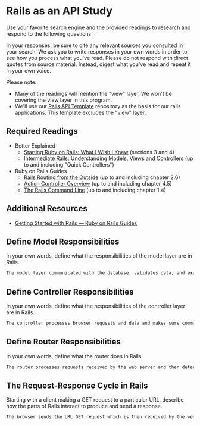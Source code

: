 # Rails as an API Study

Use your favorite search engine and the provided readings to research and
respond to the following questions.

In your responses, be sure to cite any relevant sources you consulted in your
search. We ask you to write responses in your own words in order to see how you
process what you've read. Please do not respond with direct quotes from source
material. Instead, digest what you've read and repeat it in your own voice.

Please note:

-   Many of the readings will mention the "view" layer. We won't be covering the
    view layer in this program.
-   We'll use our [Rails API Template](https://github.com/ga-wdi-boston/rails-api-template)
    repository as the basis for our rails applications.
    This template excludes the "view" layer.

## Required Readings

-   Better Explained
    -   [Starting Ruby on Rails: What I Wish I Knew](http://betterexplained.com/articles/starting-ruby-on-rails-what-i-wish-i-knew/)
        (sections 3 and 4)
    -   [Intermediate Rails: Understanding Models, Views and Controllers](http://betterexplained.com/articles/intermediate-rails-understanding-models-views-and-controllers/)
        (up to and including "Quick Controllers")
-   Ruby on Rails Guides
    -   [Rails Routing from the Outside](http://guides.rubyonrails.org/routing.html)
        (up to and including chapter 2.6)
    -   [Action Controller Overview](http://guides.rubyonrails.org/action_controller_overview.html)
        (up to and including chapter 4.5)
    -   [The Rails Command Line](http://guides.rubyonrails.org/command_line.html)
        (up to and including chapter 1.4)

## Additional Resources

-   [Getting Started with Rails — Ruby on Rails Guides](http://guides.rubyonrails.org/getting_started.html)

## Define Model Responsibilities

In your own words, define what the responsibilities of the model layer are in
Rails.

```md
The model layer communicated with the database, validates data, and executes some of the business logic.
```

## Define Controller Responsibilities

In your own words, define what the responsibilities of the controller layer are
in Rails.

```md
The controller processes browser requests and data and makes sure commands are executed or sent to the right place for execution.
```

## Define Router Responsibilities

In your own words, define what the router does in Rails.

```md
The router processes requests received by the web server and then determines which controller to use.
```

## The Request-Response Cycle in Rails

Starting with a client making a GET request to a particular URL, describe how
the parts of Rails interact to produce and send a response.

```md
The browser sends the URL GET request which is then received by the web server. The web server uses a router to determine which controller to use to process the request. Once assigned to the controller, the controller sends a command to the model and retrieves the requested data. This is then sent back to the client by the web server.
```
